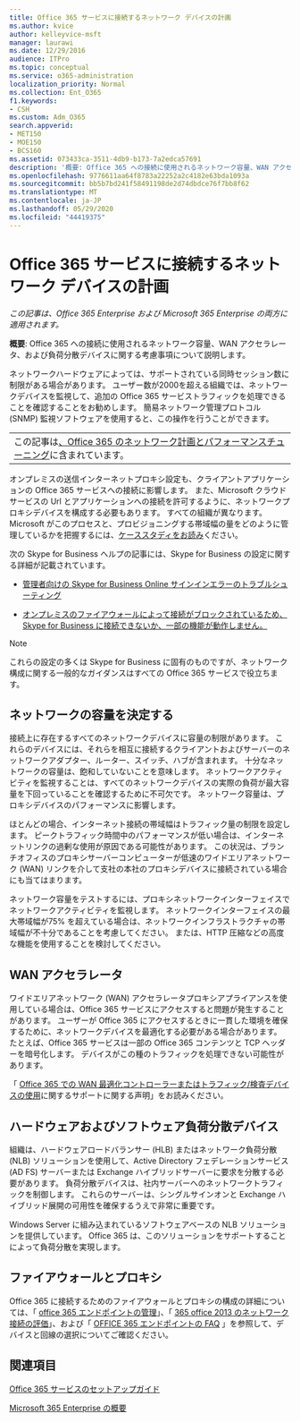 ```yaml
---
title: Office 365 サービスに接続するネットワーク デバイスの計画
ms.author: kvice
author: kelleyvice-msft
manager: laurawi
ms.date: 12/29/2016
audience: ITPro
ms.topic: conceptual
ms.service: o365-administration
localization_priority: Normal
ms.collection: Ent_O365
f1.keywords:
- CSH
ms.custom: Adm_O365
search.appverid:
- MET150
- MOE150
- BCS160
ms.assetid: 073433ca-3511-4db9-b173-7a2edca57691
description: '概要: Office 365 への接続に使用されるネットワーク容量、WAN アクセラレータ、および負荷分散デバイスに関する考慮事項について説明します。'
ms.openlocfilehash: 9776611aa64f8783a22252a2c4182e63bda1093a
ms.sourcegitcommit: bb5b7bd241f58491198de2d74dbdce76f7bb8f62
ms.translationtype: MT
ms.contentlocale: ja-JP
ms.lasthandoff: 05/29/2020
ms.locfileid: "44419375"
---
```

# <a name="plan-for-network-devices-that-connect-to-office-365-services"></a>Office 365 サービスに接続するネットワーク デバイスの計画

*この記事は、Office 365 Enterprise および Microsoft 365 Enterprise の両方に適用されます。*
  
**概要**: Office 365 への接続に使用されるネットワーク容量、WAN アクセラレータ、および負荷分散デバイスに関する考慮事項について説明します。

ネットワークハードウェアによっては、サポートされている同時セッション数に制限がある場合があります。 ユーザー数が2000を超える組織では、ネットワークデバイスを監視して、追加の Office 365 サービストラフィックを処理できることを確認することをお勧めします。 簡易ネットワーク管理プロトコル (SNMP) 監視ソフトウェアを使用すると、この操作を行うことができます。

||
|:-----|
| この記事は[、Office 365 のネットワーク計画とパフォーマンスチューニング](https://aka.ms/tune)に含まれています。|

オンプレミスの送信インターネットプロキシ設定も、クライアントアプリケーションの Office 365 サービスへの接続に影響します。 また、Microsoft クラウドサービスの Url とアプリケーションへの接続を許可するように、ネットワークプロキシデバイスを構成する必要もあります。 すべての組織が異なります。 Microsoft がこのプロセスと、プロビジョニングする帯域幅の量をどのように管理しているかを把握するには、[ケーススタディをお読み](https://www.microsoft.com/itshowcase/Article/Content/631/Optimizing-network-performance-for-Microsoft-Office-365)ください。
  
次の Skype for Business ヘルプの記事には、Skype for Business の設定に関する詳細が記載されています。
  
- [管理者向けの Skype for Business Online サインインエラーのトラブルシューティング](https://docs.microsoft.com/skypeforbusiness/set-up-skype-for-business-online/troubleshooting-sign-in-errors-for-admins)

- [オンプレミスのファイアウォールによって接続がブロックされているため、Skype for Business に接続できないか、一部の機能が動作しません。](https://go.microsoft.com/fwlink/p/?LinkID=243625)

> [!NOTE]
> これらの設定の多くは Skype for Business に固有のものですが、ネットワーク構成に関する一般的なガイダンスはすべての Office 365 サービスで役立ちます。
  
## <a name="determining-network-capacity"></a>ネットワークの容量を決定する

接続上に存在するすべてのネットワークデバイスに容量の制限があります。 これらのデバイスには、それらを相互に接続するクライアントおよびサーバーのネットワークアダプター、ルーター、スイッチ、ハブが含まれます。 十分なネットワークの容量は、飽和していないことを意味します。 ネットワークアクティビティを監視することは、すべてのネットワークデバイスの実際の負荷が最大容量を下回っていることを確認するために不可欠です。 ネットワーク容量は、プロキシデバイスのパフォーマンスに影響します。
  
ほとんどの場合、インターネット接続の帯域幅はトラフィック量の制限を設定します。 ピークトラフィック時間中のパフォーマンスが低い場合は、インターネットリンクの過剰な使用が原因である可能性があります。 この状況は、ブランチオフィスのプロキシサーバーコンピューターが低速のワイドエリアネットワーク (WAN) リンクを介して支社の本社のプロキシデバイスに接続されている場合にも当てはまります。
  
ネットワーク容量をテストするには、プロキシネットワークインターフェイスでネットワークアクティビティを監視します。 ネットワークインターフェイスの最大帯域幅が75% を超えている場合は、ネットワークインフラストラクチャの帯域幅が不十分であることを考慮してください。 または、HTTP 圧縮などの高度な機能を使用することを検討してください。
  
## <a name="wan-accelerators"></a>WAN アクセラレータ

ワイドエリアネットワーク (WAN) アクセラレータプロキシアプライアンスを使用している場合は、Office 365 サービスにアクセスすると問題が発生することがあります。 ユーザーが Office 365 にアクセスするときに一貫した環境を確保するために、ネットワークデバイスを最適化する必要がある場合があります。 たとえば、Office 365 サービスは一部の Office 365 コンテンツと TCP ヘッダーを暗号化します。 デバイスがこの種のトラフィックを処理できない可能性があります。
  
「 [Office 365 での WAN 最適化コントローラーまたはトラフィック/検査デバイスの使用](https://support.microsoft.com/kb/2690045)に関するサポートに関する声明」をお読みください。
  
## <a name="hardware-and-software-load-balancing-devices"></a>ハードウェアおよびソフトウェア負荷分散デバイス

組織は、ハードウェアロードバランサー (HLB) またはネットワーク負荷分散 (NLB) ソリューションを使用して、Active Directory フェデレーションサービス (AD FS) サーバーまたは Exchange ハイブリッドサーバーに要求を分散する必要があります。 負荷分散デバイスは、社内サーバーへのネットワークトラフィックを制御します。 これらのサーバーは、シングルサインオンと Exchange ハイブリッド展開の可用性を確保するうえで非常に重要です。
  
Windows Server に組み込まれているソフトウェアベースの NLB ソリューションを提供しています。 Office 365 は、このソリューションをサポートすることによって負荷分散を実現します。
  
## <a name="firewalls-and-proxies"></a>ファイアウォールとプロキシ

Office 365 に接続するためのファイアウォールとプロキシの構成の詳細については、「 [office 365 エンドポイントの管理](https://support.office.com/article/99cab9d4-ef59-4207-9f2b-3728eb46bf9a)」、「 [365 office 2013 のネットワーク接続の評価](assessing-network-connectivity.md)」、および「 [OFFICE 365 エンドポイントの FAQ](https://support.office.com/article/d4088321-1c89-4b96-9c99-54c75cae2e6d) 」を参照して、デバイスと回線の選択についてご確認ください。
  
## <a name="see-also"></a>関連項目

[Office 365 サービスのセットアップガイド](setup-guides-for-office-365.md)

[Microsoft 365 Enterprise の概要](https://docs.microsoft.com/microsoft-365/enterprise/microsoft-365-overview)
